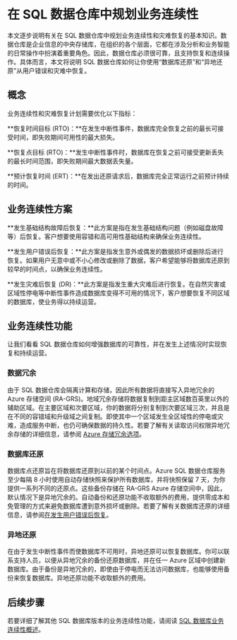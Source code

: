 <properties
   pageTitle="在 SQL 数据仓库中规划业务连续性 | Azure"
   description="SQL 数据仓库中的业务连续性概述"
   services="sql-data-warehouse"
   documentationCenter="NA"
   authors="sahaj08"
   manager="barbkess"
   editor=""/>

<tags
   ms.service="sql-data-warehouse"
   ms.date="04/07/2016"
   wacn.date="05/23/2016"/>


# 在 SQL 数据仓库中规划业务连续性

本文逐步说明有关在 SQL 数据仓库中规划业务连续性和灾难恢复的基本知识。数据仓库是企业信息的中央存储库，在组织的各个层面，它都在涉及分析和业务智能的日常操作中扮演着重要角色。因此，数据仓库必须很可靠，且支持恢复和连续操作。具体而言，本文将说明 SQL 数据仓库如何让你使用“数据库还原”和“异地还原”从用户错误和灾难中恢复。

## 概念

业务连续性和灾难恢复计划需要优化以下指标：

**恢复时间目标 (RTO)：**在发生中断性事件，数据库完全恢复之前的最长可接受时间，即失败期间可用性的最大损失。

**恢复点目标 (RTO)：**发生中断性事件时，数据库在恢复之前可接受更新丢失的最长时间范围，即失败期间最大数据丢失量。

**预计恢复时间 (ERT)：**在发出还原请求后，数据库完全正常运行之前预计持续的时间。

## 业务连续性方案

**发生基础结构故障后恢复：**此方案是指在发生基础结构问题（例如磁盘故障等）后恢复。客户想要使用容错和高可用性基础结构来确保业务连续性。

**发生用户错误后恢复：**此方案是指发生意外或偶发的数据损坏或删除后进行恢复。如果用户无意中或不小心修改或删除了数据，客户希望能够将数据库还原到较早的时间点，以确保业务连续性。

**发生灾难后恢复 (DR)：**此方案是指发生重大灾难后进行恢复。在自然灾害或区域性停电等中断性事件造成数据库变得不可用的情况下，客户想要恢复不同区域的数据库，使业务得以持续运营。


## 业务连续性功能

让我们看看 SQL 数据仓库如何增强数据库的可靠性，并在发生上述情况时实现恢复和持续运营。


### 数据冗余

由于 SQL 数据仓库会隔离计算和存储，因此所有数据将直接写入异地冗余的 Azure 存储空间 (RA-GRS)。地域冗余存储将数据复制到距主区域数百英里以外的辅助区域。在主要区域和次要区域，你的数据将分别复制到次要区域三次，并且是在不同的容错域和升级域之间复制。即使其中一个区域发生全区域性的停电或灾难，造成服务中断，也仍可确保数据的持久性。若要了解有关读取访问权限异地冗余存储的详细信息，请参阅 [Azure 存储冗余选项][]。

### 数据库还原

数据库点还原旨在将数据库还原到以前的某个时间点。Azure SQL 数据仓库服务至少每隔 8 小时使用自动存储快照来保护所有数据库，并将快照保留 7 天，为你提供一系列不同的还原点。这些备份存储在 RA-GRS Azure 存储空间中，因此，默认情况下是异地冗余的。自动备份和还原功能不收取额外的费用，提供零成本和免管理的方式来避免数据库遭到意外损坏或删除。若要了解有关数据库还原的详细信息，请参阅[在发生用户错误后恢复][]。

### 异地还原

在由于发生中断性事件而使数据库不可用时，异地还原可以恢复数据库。你可以联系支持人员，以便从异地冗余的备份还原数据库，并在任一 Azure 区域中创建新数据库。由于备份是异地冗余的，即使由于停电而无法访问数据库，也能够使用备份来恢复数据库。异地还原功能不收取额外的费用。


## 后续步骤
若要详细了解其他 SQL 数据库版本的业务连续性功能，请阅读 [SQL 数据库业务连续性概述][]。

<!--Image references-->

<!--Article references-->
[business continuity overview]: /documentation/articles/sql-database-business-continuity/
[Finalize a recovered database]: /documentation/articles/sql-database-recovered-finalize/
[Azure 存储冗余选项]: /documentation/articles/storage-redundancy/#read-access-geo-redundant-storage-ra-grs
[SQL 数据库业务连续性概述]: /documentation/articles/sql-database-business-continuity/
[在发生用户错误后恢复]: /documentation/articles/sql-data-warehouse-business-continuity-recover-from-user-error/

<!--MSDN references-->
[Create database restore request]: http://msdn.microsoft.com/zh-cn/library/azure/dn509571.aspx
[Database operation status]: http://msdn.microsoft.com/zh-cn/library/azure/dn720371.aspx
[Get restorable dropped database]: http://msdn.microsoft.com/zh-cn/library/azure/dn509574.aspx
[List restorable dropped databases]: http://msdn.microsoft.com/zh-cn/library/azure/dn509562.aspx

<!--Other Web references-->

<!---HONumber=Mooncake_0307_2016-->
